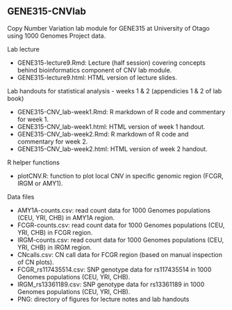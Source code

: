 ## GENE315-CNVlab

Copy Number Variation lab module for GENE315 at University of Otago using 1000 Genomes Project data.

Lab lecture
 - GENE315-lecture9.Rmd: Lecture (half session) covering concepts behind bioinformatics component of CNV lab module.
 - GENE315-lecture9.html: HTML version of lecture slides.

Lab handouts for statistical analysis - weeks 1 & 2 (appendicies 1 & 2 of lab book) 
 - GENE315-CNV_lab-week1.Rmd: R markdown of R code and commentary for week 1.
 - GENE315-CNV_lab-week1.html: HTML version of week 1 handout.
 - GENE315-CNV_lab-week2.Rmd: R markdown of R code and commentary for week 2.
 - GENE315-CNV_lab-week2.html: HTML version of week 2 handout.

R helper functions
 - plotCNV.R: function to plot local CNV in specific genomic region (FCGR, IRGM or AMY1).

Data files
 - AMY1A-counts.csv: read count data for 1000 Genomes populations (CEU, YRI, CHB) in AMY1A region.
 - FCGR-counts.csv: read count data for 1000 Genomes populations (CEU, YRI, CHB) in FCGR region.
 - IRGM-counts.csv: read count data for 1000 Genomes populations (CEU, YRI, CHB) in IRGM region.
 - CNcalls.csv: CN call data for FCGR region (based on manual inspection of CN plots).
 - FCGR_rs117435514.csv: SNP genotype data for rs117435514 in 1000 Genomes populations (CEU, YRI, CHB).
 - IRGM_rs13361189.csv: SNP genotype data for rs13361189 in 1000 Genomes populations (CEU, YRI, CHB).
 - PNG: directory of figures for lecture notes and lab handouts
